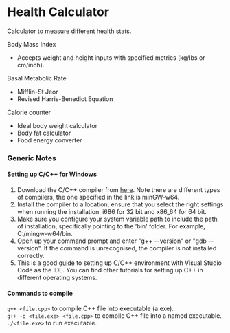 # Health Calculator
Calculator to measure different health stats.

Body Mass Index
- Accepts weight and height inputs with specified metrics (kg/lbs or cm/inch).

Basal Metabolic Rate
- Mifflin-St Jeor
- Revised Harris-Benedict Equation

Calorie counter
- Ideal body weight calculator
- Body fat calculator
- Food energy converter

### Generic Notes
#### Setting up C/C++ for Windows
1. Download the C/C++ compiler from [here](https://sourceforge.net/projects/mingw-w64/files/Toolchains%20targetting%20Win32/Personal%20Builds/mingw-builds/installer/mingw-w64-install.exe/download). Note there are different types of compilers, the one specified in the link is minGW-w64.
2. Install the compiler to a location, ensure that you select the right settings when running the installation. i686 for 32 bit and x86_64 for 64 bit.
3. Make sure you configure your system variable path to include the path of installation, specifically pointing to the 'bin' folder. For example, C:/mingw-w64/bin.
4. Open up your command prompt and enter "g++ --version" or "gdb --version". If the command is unrecognised, the compiler is not installed correctly.
5. This is a good [guide](https://code.visualstudio.com/docs/cpp/config-mingw) to setting up C/C++ environment with Visual Studio Code as the IDE. You can find other tutorials for setting up C++ in different operating systems.

#### Commands to compile
`g++ <file.cpp>` to compile C++ file into executable (a.exe).<br>
`g++ -o <file.exe> <file.cpp>` to compile C++ file into a named executable.<br>
`./<file.exe>` to run executable.
